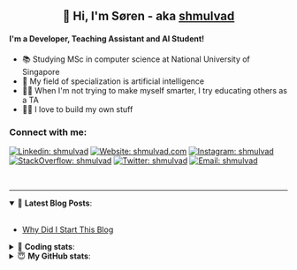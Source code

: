 <h2 align="center">
	👋 Hi, I'm Søren - aka <a href="https://shmulvad.com">shmulvad</a>
</h2>

#### I'm a Developer, Teaching Assistant and AI Student!
- 📚 Studying MSc in computer science at National University of Singapore
- 🧠 My field of specialization is artificial intelligence
- 👨‍🏫 When I'm not trying to make myself smarter, I try educating others as a TA
- 👨‍💻 I love to build my own stuff

### Connect with me:

[![Linkedin: shmulvad](https://img.shields.io/badge/shmulvad-blue?style=flat&logo=Linkedin&logoColor=white)][linkedin]
[![Website: shmulvad.com](https://img.shields.io/badge/shmulvad.com-47CCCC?&style=flat&logo=Google-Chrome&logoColor=white)][website]
[![Instagram: shmulvad](https://img.shields.io/badge/-@shmulvad-purple?style=flat&logo=Instagram&logoColor=white)][instagram]
[![StackOverflow: shmulvad](https://img.shields.io/badge/shmulvad-FE7A16?style=flat&logo=stack-overflow&logoColor=white)][stackOverflow]
[![Twitter: shmulvad](https://img.shields.io/badge/@shmulvad-1ca0f1?style=flat&logo=twitter&logoColor=white)][twitter]
[![Email: shmulvad](https://img.shields.io/badge/shmulvad-D14836?style=flat&logo=gmail&logoColor=white)][mail]

<br />

---

<details open>
 <summary>📕 <b>Latest Blog Posts</b>: </summary>

<br>

<!-- BLOG-POST-LIST:START -->
- [Why Did I Start This Blog](https://shmulvad.com/blog/why-did-start-this-blog)
<!-- BLOG-POST-LIST:END -->

</details>

<!-- --- -->

<details>
 <summary>🤖 <b>Coding stats</b>: </summary>

<br>

<!--START_SECTION:waka-->
**I'm a Night 🦉** 

```text
🌞 Morning    71 commits     ██░░░░░░░░░░░░░░░░░░░░░░░   8.34% 
🌆 Daytime    308 commits    █████████░░░░░░░░░░░░░░░░   36.19% 
🌃 Evening    296 commits    ████████░░░░░░░░░░░░░░░░░   34.78% 
🌙 Night      176 commits    █████░░░░░░░░░░░░░░░░░░░░   20.68%

```


📊 **This Week I Spent My Time On** 

```text
💬 Programming Languages: 
Python                   15 hrs 47 mins      ████████████████████░░░░░   80.81% 
Other                    2 hrs 8 mins        ██░░░░░░░░░░░░░░░░░░░░░░░   10.98% 
Text                     35 mins             ░░░░░░░░░░░░░░░░░░░░░░░░░   2.99% 
SQL                      24 mins             ░░░░░░░░░░░░░░░░░░░░░░░░░   2.13% 
Markdown                 11 mins             ░░░░░░░░░░░░░░░░░░░░░░░░░   0.98%

🔥 Editors: 
VS Code                  16 hrs 34 mins      █████████████████████░░░░   84.83% 
Zsh                      1 hr 52 mins        ██░░░░░░░░░░░░░░░░░░░░░░░   9.59% 
Sublime Text             1 hr 5 mins         █░░░░░░░░░░░░░░░░░░░░░░░░   5.58%

🐱‍💻 Projects: 
faktanet-scraper         11 hrs 48 mins      ███████████████░░░░░░░░░░   60.46% 
find_close_num_matches   4 hrs 57 mins       ██████░░░░░░░░░░░░░░░░░░░   25.37% 
validator-gui            1 hr 14 mins        █░░░░░░░░░░░░░░░░░░░░░░░░   6.34% 
Terminal                 46 mins             █░░░░░░░░░░░░░░░░░░░░░░░░   3.92% 
Unknown Project          35 mins             ░░░░░░░░░░░░░░░░░░░░░░░░░   3.02%

```


 Last Updated on 11/07/2021
<!--END_SECTION:waka-->

</details>

<!-- --- -->

<details>
 <summary>😇 <b>My GitHub stats</b>: </summary>

<br>

<img align="left" alt="shmulvad's Github Stats" src="https://github-readme-stats.vercel.app/api?username=shmulvad&show_icons=true&hide_border=true" />

</details>



[website]: https://shmulvad.com
[twitter]: https://twitter.com/shmulvad
[linkedin]: https://linkedin.com/in/shmulvad
[instagram]: https://instagram.com/shmulvad
[stackOverflow]: https://stackoverflow.com/users/9248793/shmulvad
[mail]: mailto:shmulvad@gmail.com
[github]: https://github.com/shmulvad
